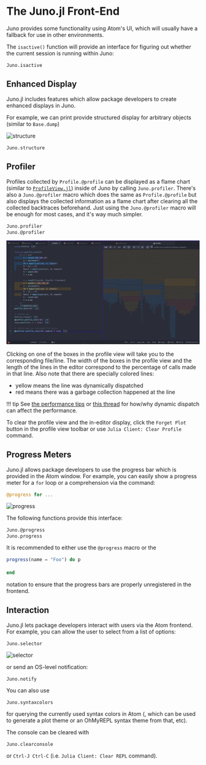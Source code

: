 # The Juno.jl Front-End

Juno provides some functionality using Atom's UI, which will usually have a
fallback for use in other environments.

The `isactive()` function will provide an interface for figuring out whether the
current session is running within Juno:

```@docs
Juno.isactive
```

## Enhanced Display

Juno.jl includes features which allow package developers to create enhanced displays
in Juno.

For example, we can print provide structured display for arbitrary objects (similar to `Base.dump`)

![structure](../assets/structure.png)

```@docs
Juno.structure
```

## Profiler

Profiles collected by `Profile.@profile` can be displayed as a flame chart 
(similar to [`ProfileView.jl`](https://github.com/timholy/ProfileView.jl))
inside of Juno by calling `Juno.profiler`.
There's also a `Juno.@profiler` macro which does the same as `Profile.@profile`
but also displays the collected information as a flame chart after clearing all the collected backtraces beforehand.
Just using the `Juno.@profiler` macro will be enough for most cases, and it's way much simpler.

```@docs
Juno.profiler
Juno.@profiler
```

![profiler view](../assets/profiler.png)

Clicking on one of the boxes in the profile view will take you to the corresponding file/line.
The width of the boxes in the profile view and the length of the lines in the editor
correspond to the percentage of calls made in that line.
Also note that there are specially colored lines:
- yellow means the line was dynamically dispatched
- red means there was a garbage collection happened at the line

!!! tip
    See [the performance tips](https://docs.julialang.org/en/v1.5-dev/manual/performance-tips/#Avoid-changing-the-type-of-a-variable-1) or
    [this thread](https://discourse.julialang.org/t/dynamic-dispatch/6963)
    for how/why dynamic dispatch can affect the performance.

To clear the profile view and the in-editor display,
click the `Forget Plot` button in the profile view toolbar or use `Julia Client: Clear Profile` command.

## Progress Meters

Juno.jl allows package developers to use the progress bar which is provided in the
Atom window. For example, you can easily show a progress meter for a `for` loop
or a comprehension via the command:

```julia
@progress for ...
```

![progress](../assets/progress.gif)

The following functions provide this interface:

```@docs
Juno.@progress
Juno.progress
```

It is recommended to either use the `@progress` macro or the
```julia
progress(name = "Foo") do p

end
```
notation to ensure that the progress bars are properly unregistered in the
frontend.

## Interaction

Juno.jl lets package developers interact with users via the Atom frontend. For example,
you can allow the user to select from a list of options:

```@docs
Juno.selector
```

![selector](../assets/selector.gif)

or send an OS-level notification:

```@docs
Juno.notify
```

You can also use

```@docs
Juno.syntaxcolors
```

for querying the currently used syntax colors in Atom (, which can be used to generate a plot theme or an OhMyREPL syntax theme from that, etc).

The console can be cleared with

```@docs
Juno.clearconsole
```

or `Ctrl-J Ctrl-C` (i.e. `Julia Client: Clear REPL` command).
